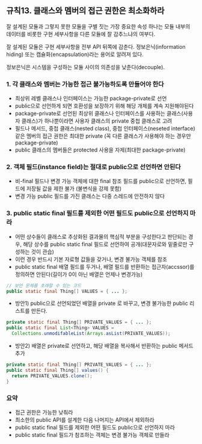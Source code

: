 ## 규칙13. 클래스와 멤버의 접근 권한은 최소화하라
잘 설계된 모듈과 그렇지 못한 모듈을 구별 짓는 가장 중요한 속성 하나는 모듈 내부의 데이터를 비롯한 구현 세부사항을 다른 모듈에 잘 감추느냐의 여부다.

잘 설계된 모듈은 구현 세부사항을 전부 API 뒤쪽에 감춘다. 정보은닉(information hiding) 또는 캡슐화(encapsulation)라는 용어로 알려져 있다.

정보은닉은 시스템을 구성하는 모듈 사이의 의존성을 낮춘다(decouple).

### 1. 각 클래스와 멤버는 가능한 접근 불가능하도록 만들어야 한다

- 최상위 레벨 클래스나 인터페이스는 가능한 package-private로 선언
- public으로 선언하게 되면 호환성을 보장하기 위해 해당 개체를 계속 지원해야된다
- package-private로 선언된 최상위 클래스나 인터페이스를 사용하는 클래스(사용자 클래스)가 하나뿐이라면 사용자 클래스의 private 중첩 클래스로 고려
- 필드나 메서드, 중첩 클래스(nested class), 중첩 인터페이스(neseted interface) 같은 멤버의 접근 권한은 최대한 private (꼭 다른 클래스가 사용해야 하는 경우만 package-private)
- public 클래스의 멤버들은 protected 사용을 자제(최대한 package-private)

### 2. 객체 필드(instance field)는 절대로 public으로 선언하면 안된다

- 비-final 필드나 변경 가능 객체에 대한 final 참조 필드를 public으로 선언하면, 필드에 저장될 값을 제한 불가 (불변식을 강제 못함)
- 변경 가능 public 필드를 가진 클래스는 다중 스레드에 안전하지 않다

### 3. public static final 필드를 제외한 어떤 필드도 public으로 선언하지 마라

- 어떤 상수들이 클래스로 추상화된 결과물의 핵심적 부분을 구성한다고 판단되는 경우, 해당 상수를 public static final 필드로 선언하여 공개(대문자로와 밑줄로만 구성하는 것이 관습)
- 이런 경우 반드시 기본 자료형 값들을 갖거나, 변경 불가능 객체를 참조
- public static final 배열 필드를 두거나, 배열 필드를 반환하는 접근자(accssor)를 정의하면 안된다(길이가 0이 아닌 배열은 언제나 변경가능)

```java
// 보안 문제를 초래할 수 있는 코드
public static final Thing[] VALUES = { ... };
```

- 방안1) public으로 선언되었던 배열을 private 로 바꾸고, 변경 불가능한 public 리스트를 만든다.
```java
private static final Thing[] PRIVATE_VALUES = { ... };
public static final List<Thing> VALUES = 
  Collections.unmodifableList(Arrays.asList(PRIVATE_VALUES));
```

- 방안2) 배열은 private로 선언하고, 해당 배열을 복사해서 반환하는 public 메서드 추가
```java
private static final Thing[] PRIVATE_VALUES = { ... };
public static final Thing[] values() {
  return PRIVATE_VALUES.clone();
}
```



### 요약
- 접근 권한은 가능한 낮춰라
- 최소한의 public API를 설계한 다음 나머지는 API에서 제외하라
- public static final 필드를 제외한 어떤 필드도 public으로 선언하지 마라
- public static final 필드가 참조하는 객체는 변경 불가능 객체로 만들라

